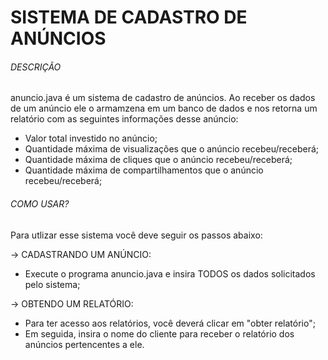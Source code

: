 # SISTEMA DE CADASTRO DE ANÚNCIOS #

###### DESCRIÇÃO ######

anuncio.java é um sistema de cadastro de anúncios. Ao receber os dados de um anúncio ele o armamzena em um banco de dados e nos retorna um relatório com as seguintes informações desse anúncio:

* Valor total investido no anúncio;
* Quantidade máxima de visualizações que o anúncio recebeu/receberá;
* Quantidade máxima de cliques que o anúncio recebeu/receberá;
* Quantidade máxima de compartilhamentos que o anúncio recebeu/receberá;

###### COMO USAR? ######

Para utlizar esse sistema você deve seguir os passos abaixo:

-> CADASTRANDO UM ANÚNCIO:
* Execute o programa anuncio.java e insira TODOS os dados solicitados pelo sistema;

-> OBTENDO UM RELATÓRIO:
* Para ter acesso aos relatórios, você deverá clicar em "obter relatório";
* Em seguida, insira o nome do cliente para receber o relatório dos anúncios pertencentes a ele.
